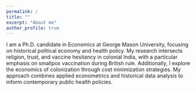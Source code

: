 ```yaml
---
permalink: /
title: ""
excerpt: "About me"
author_profile: true
---
```


I am a Ph.D. candidate in Economics at George Mason University, focusing on historical political economy and health policy. My research intersects religion, trust, and vaccine hesitancy in colonial India, with a particular emphasis on smallpox vaccination during British rule. Additionally, I explore the economics of colonization through cost minimization strategies. My approach combines applied econometrics and historical data analysis to inform contemporary public health policies.

